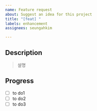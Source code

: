 ```yaml
---
name: Feature request
about: Suggest an idea for this project
title: "[feat] "
labels: enhancement
assignees: seungahkim

---
```


## Description

> 설명

## Progress
- [ ] to do1
- [ ] to do2
- [ ] to do3
